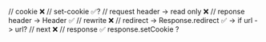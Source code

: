 // cookie ❌
// set-cookie ✅?
// request header -> read only ❌
// reponse header -> Header ✅
// rewrite ❌
// redirect -> Response.redirect ✅ -> if url -> url?
// next ❌
// response ✅
response.setCookie ?